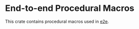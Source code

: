 # End-to-end Procedural Macros

This crate contains procedural macros used in [e2e].

[e2e]: ../e2e/README.md
